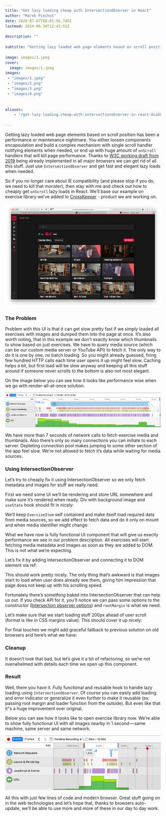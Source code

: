 ```yaml
---
title: "Get lazy loading cheap with IntersectionObserver in React"
author: "Marek Piechut"
date: 2020-07-07T08:01:56.746Z
lastmod: 2024-06-30T12:43:51Z

description: ""

subtitle: "Getting lazy loaded web page elements based on scroll position has been a performance or maintenance nightmare. You either loosen…"

image: images/1.jpeg
cover: 
  image: images/1.jpeg 
images:
 - "images/1.jpeg"
 - "images/2.png"
 - "images/3.png"
 - "images/4.png"


aliases:
    - "/get-lazy-loading-cheap-with-intersectionobserver-in-react-8ca50fe1730d"

---
```


Getting lazy loaded web page elements based on scroll position has been a performance or maintenance nightmare. You either loosen components encapsulation and build a complex mechanism with single scroll handler notifying elements when needed, or end up with huge amount of `onScroll` handlers that will kill page performance. Thanks to [W3C working draft from 2019](https://www.w3.org/TR/performance-timeline-2/#the-performanceobserver-interface) being already implemented in all major browsers we can get rid of all this stuff. Just use `IntersectionObserver` and get fast and elegant lazy loads when needed.

So if you no longer care about IE compatibility (and please stop if you do, we need to kill that monster), then stay with me and check out how to cheaply get `onScroll` lazy loads in React. We’ll base our example on exercise library we’ve added to [CrossKeeper](http://crosskeeper.app/) - product we are working on.

![image](images/2.png#layoutTextWidth)

### The Problem

Problem with this UI is that it can get slow pretty fast if we simply loaded all exercises with images and dumped them into the page at once. It’s also worth noting, that in this example we don’t exactly know which thumbnails to show based on just exercises. We have to query media source (which can be our custom media server or YouTube API) to fetch it. The only way to do it is one by one, no batch loading. So you might already guessed, firing few hundred HTTP calls each time user opens it up might feel slow. Caching helps a bit, but first load will be slow anyway and keeping all this stuff around if someone never scrolls to the bottom is also not most elegant.

On the image below you can see how it looks like performance wise when we go with render-all-at-once solution.

![image](images/3.png#layoutTextWidth)

We have more than 7 seconds of network calls to fetch exercise media and thumbnails. Also there’s only so many connections you can initiate to each server. Depleting connection pool makes jumping to some other section of the app feel slow. We’re not allowed to fetch it’s data while waiting for media sources.

### Using IntersectionObserver

Let’s try to cheaply fix it using IntersectionObserver so we only fetch metadata and images for stuff we really need.

First we need some UI we’ll be rendering and store URL somewhere and make sure it’s rendered when ready. Div with background image and `useState` hook should fit in nicely:

We’ll keep `ExerciseItem` self contained and make itself load required data from media sources, so we add effect to fetch data and do it only on mount and when media identifier might change:

What we have now is fully functional UI component that will give us exactly performance we see in our problem description. All exercises will start fetching media metadata and images as soon as they are added to DOM. This is not what we’re expecting.

Let’s fix it by adding IntersectionObserver and connecting it to DOM element via ref:

This should work pretty nicely. The only thing that’s awkward is that images start to load when user does already see them, giving him impression that page does not keep up with his scrolling speed.

Fortunately there’s something baked into IntersectionObserver that can help us out. If you check API for it, you’ll notice we can pass some options to the constructor ([Intersection observer options](https://developer.mozilla.org/en-US/docs/Web/API/Intersection_Observer_API#Intersection_observer_options)) and `rootMargin` is what we need.

Let’s make sure that we start loading stuff 200px ahead of user scroll (format is like in CSS margins value). This should cover it up nicely:

For final touches we might add graceful fallback to previous solution on old browsers and here’s what we have:

### Cleanup

It doesn’t look that bad, but let’s give it a bit of refactoring, so we’re not overwhelmed with details each time we open up this component.

### Result

Well, there you have it. Fully functional and reusable hook to handle lazy loading using `IntersectionObserver`. Of course you can easily add loading and error indicator or generalize it even further to make it reusable (ex: passing root margin and loader function from the outside). But even like that it"s a huge improvement over original.

Below you can see how it looks like to open exercise library now. We’re able to show fully functional UI with all images nearby in 1 second — same machine, same server and same network.

![image](images/4.png#layoutTextWidth)

All this with just few lines of code and modern browser. Great stuff going on in the web technologies and let’s hope that, thanks to browsers auto-update, we’ll be able to use more and more of these in our day to day work.
